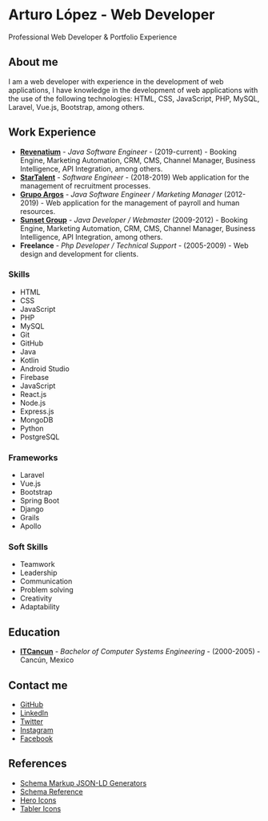 # Arturo López - Web Developer

Professional Web Developer &amp; Portfolio Experience

## About me

I am a web developer with experience in the development of web applications, I have knowledge in the development of web applications with the use of the following technologies: HTML, CSS, JavaScript, PHP, MySQL, Laravel, Vue.js, Bootstrap, among others.

## Work Experience

- [**Revenatium**](https://revenatium.com) - _Java Software Engineer_ - (2019-current) - Booking Engine, Marketing Automation, CRM, CMS, Channel Manager, Business Intelligence, API Integration, among others.
- [**StarTalent**](https://startalent.mx) - _Software Engineer_ - (2018-2019) Web application for the management of recruitment processes.
- [**Grupo Argos**](https://grupoargos.com.mx) - _Java Software Engineer / Marketing Manager_ (2012-2019) - Web application for the management of payroll and human resources.
- [**Sunset Group**](https://sunsetworld.net) - _Java Developer / Webmaster_ (2009-2012) - Booking Engine, Marketing Automation, CRM, CMS, Channel Manager, Business Intelligence, API Integration, among others.
- **Freelance** - _Php Developer / Technical Support_ - (2005-2009) - Web design and development for clients.

### Skills

- HTML
- CSS
- JavaScript
- PHP
- MySQL
- Git
- GitHub
- Java
- Kotlin
- Android Studio
- Firebase
- JavaScript
- React.js
- Node.js
- Express.js
- MongoDB
- Python
- PostgreSQL

### Frameworks

- Laravel
- Vue.js
- Bootstrap
- Spring Boot
- Django
- Grails
- Apollo

### Soft Skills

- Teamwork
- Leadership
- Communication
- Problem solving
- Creativity
- Adaptability

## Education

- [**ITCancun**](https://itcancun.edu.mx) - _Bachelor of Computer Systems Engineering_ - (2000-2005) - Cancún, Mexico

## Contact me

- [GitHub](https://github.com/lgzarturo/)
- [LinkedIn](https://www.linkedin.com/in/lgzarturo/)
- [Twitter](https://twitter.com/lgzarturo)
- [Instagram](https://www.instagram.com/lgzarturo/)
- [Facebook](https://www.facebook.com/lgzarturo/)

## References

- [Schema Markup JSON-LD Generators](https://www.seocomponent.com/schema-markup-generator/)
- [Schema Reference](https://schema.org/)
- [Hero Icons](https://heroicons.com)
- [Tabler Icons](https://tabler-icons.io)
